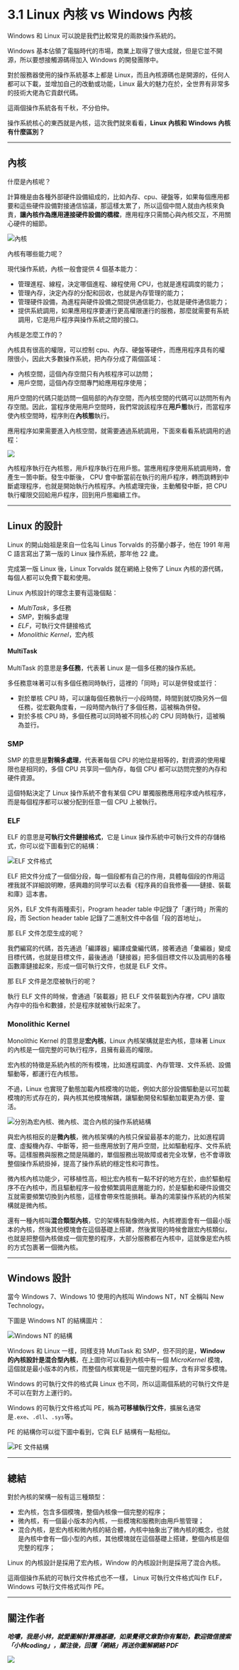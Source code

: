 # 3.1 Linux 內核 vs Windows 內核

Windows 和 Linux 可以說是我們比較常見的兩款操作系統的。

Windows 基本佔領了電腦時代的市場，商業上取得了很大成就，但是它並不開源，所以要想接觸源碼得加入 Windows 的開發團隊中。

對於服務器使用的操作系統基本上都是 Linux，而且內核源碼也是開源的，任何人都可以下載，並增加自己的改動或功能，Linux 最大的魅力在於，全世界有非常多的技術大佬為它貢獻代碼。

這兩個操作系統各有千秋，不分伯仲。

操作系統核心的東西就是內核，這次我們就來看看，**Linux 內核和 Windows 內核有什麼區別？**

---

## 內核

什麼是內核呢？

計算機是由各種外部硬件設備組成的，比如內存、cpu、硬盤等，如果每個應用都要和這些硬件設備對接通信協議，那這樣太累了，所以這個中間人就由內核來負責，**讓內核作為應用連接硬件設備的橋樑**，應用程序只需關心與內核交互，不用關心硬件的細節。

![內核](https://cdn.jsdelivr.net/gh/xiaolincoder/ImageHost4@main/操作系統/內核/Kernel_Layout.png)


內核有哪些能力呢？

現代操作系統，內核一般會提供 4 個基本能力：

- 管理進程、線程，決定哪個進程、線程使用 CPU，也就是進程調度的能力；
- 管理內存，決定內存的分配和回收，也就是內存管理的能力；
- 管理硬件設備，為進程與硬件設備之間提供通信能力，也就是硬件通信能力；
- 提供系統調用，如果應用程序要運行更高權限運行的服務，那麼就需要有系統調用，它是用戶程序與操作系統之間的接口。


內核是怎麼工作的？

內核具有很高的權限，可以控制 cpu、內存、硬盤等硬件，而應用程序具有的權限很小，因此大多數操作系統，把內存分成了兩個區域：

- 內核空間，這個內存空間只有內核程序可以訪問；
- 用戶空間，這個內存空間專門給應用程序使用；

用戶空間的代碼只能訪問一個局部的內存空間，而內核空間的代碼可以訪問所有內存空間。因此，當程序使用用戶空間時，我們常說該程序在**用戶態**執行，而當程序使內核空間時，程序則在**內核態**執行。


應用程序如果需要進入內核空間，就需要通過系統調用，下面來看看系統調用的過程：

![](https://cdn.jsdelivr.net/gh/xiaolincoder/ImageHost4@main/操作系統/內核/systemcall.png)

內核程序執行在內核態，用戶程序執行在用戶態。當應用程序使用系統調用時，會產生一箇中斷。發生中斷後， CPU 會中斷當前在執行的用戶程序，轉而跳轉到中斷處理程序，也就是開始執行內核程序。內核處理完後，主動觸發中斷，把 CPU 執行權限交回給用戶程序，回到用戶態繼續工作。


---

## Linux 的設計

Linux 的開山始祖是來自一位名叫 Linus Torvalds 的芬蘭小夥子，他在 1991 年用 C 語言寫出了第一版的 Linux 操作系統，那年他 22 歲。

完成第一版 Linux 後，Linux Torvalds 就在網絡上發佈了 Linux 內核的源代碼，每個人都可以免費下載和使用。


Linux 內核設計的理念主要有這幾個點：

- *MultiTask*，多任務
- *SMP*，對稱多處理
- *ELF*，可執行文件鏈接格式
- *Monolithic Kernel*，宏內核

####  MultiTask

MultiTask 的意思是**多任務**，代表著 Linux 是一個多任務的操作系統。

多任務意味著可以有多個任務同時執行，這裡的「同時」可以是併發或並行：

- 對於單核 CPU 時，可以讓每個任務執行一小段時間，時間到就切換另外一個任務，從宏觀角度看，一段時間內執行了多個任務，這被稱為併發。
- 對於多核 CPU 時，多個任務可以同時被不同核心的 CPU 同時執行，這被稱為並行。

### SMP


SMP 的意思是**對稱多處理**，代表著每個 CPU 的地位是相等的，對資源的使用權限也是相同的，多個 CPU 共享同一個內存，每個 CPU 都可以訪問完整的內存和硬件資源。

這個特點決定了 Linux 操作系統不會有某個 CPU 單獨服務應用程序或內核程序，而是每個程序都可以被分配到任意一個 CPU 上被執行。

### ELF

ELF 的意思是**可執行文件鏈接格式**，它是 Linux 操作系統中可執行文件的存儲格式，你可以從下圖看到它的結構：


![ELF 文件格式](https://cdn.jsdelivr.net/gh/xiaolincoder/ImageHost4@main/操作系統/內核/Elf.png)


ELF 把文件分成了一個個分段，每一個段都有自己的作用，具體每個段的作用這裡我就不詳細說明瞭，感興趣的同學可以去看《程序員的自我修養——鏈接、裝載和庫》這本書。

另外，ELF 文件有兩種索引，Program header table 中記錄了「運行時」所需的段，而 Section header table 記錄了二進制文件中各個「段的首地址」。

那 ELF 文件怎麼生成的呢？

我們編寫的代碼，首先通過「編譯器」編譯成彙編代碼，接著通過「彙編器」變成目標代碼，也就是目標文件，最後通過「鏈接器」把多個目標文件以及調用的各種函數庫鏈接起來，形成一個可執行文件，也就是 ELF 文件。

那 ELF 文件是怎麼被執行的呢？

執行 ELF 文件的時候，會通過「裝載器」把 ELF 文件裝載到內存裡，CPU 讀取內存中的指令和數據，於是程序就被執行起來了。


### Monolithic Kernel

Monolithic Kernel 的意思是**宏內核**，Linux 內核架構就是宏內核，意味著 Linux 的內核是一個完整的可執行程序，且擁有最高的權限。


宏內核的特徵是系統內核的所有模塊，比如進程調度、內存管理、文件系統、設備驅動等，都運行在內核態。

不過，Linux 也實現了動態加載內核模塊的功能，例如大部分設備驅動是以可加載模塊的形式存在的，與內核其他模塊解耦，讓驅動開發和驅動加載更為方便、靈活。


![分別為宏內核、微內核、混合內核的操作系統結構](https://cdn.jsdelivr.net/gh/xiaolincoder/ImageHost4@main/操作系統/內核/OS-structure2.png)

與宏內核相反的是**微內核**，微內核架構的內核只保留最基本的能力，比如進程調度、虛擬機內存、中斷等，把一些應用放到了用戶空間，比如驅動程序、文件系統等。這樣服務與服務之間是隔離的，單個服務出現故障或者完全攻擊，也不會導致整個操作系統掛掉，提高了操作系統的穩定性和可靠性。 

微內核內核功能少，可移植性高，相比宏內核有一點不好的地方在於，由於驅動程序不在內核中，而且驅動程序一般會頻繁調用底層能力的，於是驅動和硬件設備交互就需要頻繁切換到內核態，這樣會帶來性能損耗。華為的鴻蒙操作系統的內核架構就是微內核。


還有一種內核叫**混合類型內核**，它的架構有點像微內核，內核裡面會有一個最小版本的內核，然後其他模塊會在這個基礎上搭建，然後實現的時候會跟宏內核類似，也就是把整個內核做成一個完整的程序，大部分服務都在內核中，這就像是宏內核的方式包裹著一個微內核。

---

## Windows 設計


當今 Windows 7、Windows 10 使用的內核叫 Windows NT，NT 全稱叫 New Technology。

下圖是 Windows NT 的結構圖片：

![Windows NT 的結構](https://cdn.jsdelivr.net/gh/xiaolincoder/ImageHost4@main/操作系統/內核/windowNT.png)

Windows 和 Linux 一樣，同樣支持 MutiTask 和 SMP，但不同的是，**Window 的內核設計是混合型內核**，在上圖你可以看到內核中有一個 *MicroKernel* 模塊，這個就是最小版本的內核，而整個內核實現是一個完整的程序，含有非常多模塊。

Windows 的可執行文件的格式與 Linux 也不同，所以這兩個系統的可執行文件是不可以在對方上運行的。

Windows 的可執行文件格式叫 PE，稱為**可移植執行文件**，擴展名通常是`.exe`、`.dll`、`.sys`等。

PE 的結構你可以從下圖中看到，它與 ELF 結構有一點相似。

![PE 文件結構](https://cdn.jsdelivr.net/gh/xiaolincoder/ImageHost4@main/操作系統/內核/pe.png)

---

## 總結

對於內核的架構一般有這三種類型：

- 宏內核，包含多個模塊，整個內核像一個完整的程序；
- 微內核，有一個最小版本的內核，一些模塊和服務則由用戶態管理；
- 混合內核，是宏內核和微內核的結合體，內核中抽象出了微內核的概念，也就是內核中會有一個小型的內核，其他模塊就在這個基礎上搭建，整個內核是個完整的程序；

Linux 的內核設計是採用了宏內核，Window 的內核設計則是採用了混合內核。

這兩個操作系統的可執行文件格式也不一樣， Linux 可執行文件格式叫作 ELF，Windows 可執行文件格式叫作 PE。

---

## 關注作者

***哈嘍，我是小林，就愛圖解計算機基礎，如果覺得文章對你有幫助，歡迎微信搜索「小林coding」，關注後，回覆「網絡」再送你圖解網絡 PDF***

![](https://cdn.jsdelivr.net/gh/xiaolincoder/ImageHost3@main/其他/公眾號介紹.png)
